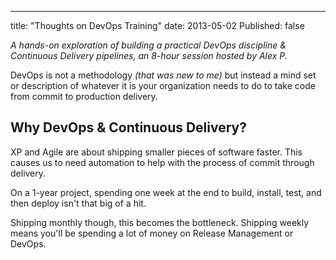 ---
title: "Thoughts on DevOps Training"
date: 2013-05-02
Published: false

_A hands-on exploration of building a practical DevOps discipline & Continuous Delivery pipelines, an 8-hour session hosted by Alex P._

DevOps is not a methodology _(that was new to me)_ but instead a mind set or description of whatever it is your organization needs to do to take code from commit to production delivery.

## Why DevOps & Continuous Delivery? ##

XP and Agile are about shipping smaller pieces of software faster. This causes us to need automation to help with the process of commit through delivery.

On a 1-year project, spending one week at the end to build, install, test, and then deploy isn't that big of a hit.

Shipping monthly though, this becomes the bottleneck. Shipping weekly means you'll be spending a lot of money on Release Management or DevOps.

## 
